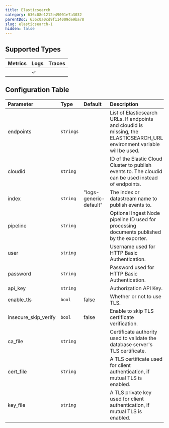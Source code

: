 ```yaml
---
title: Elasticsearch
category: 636c08e1212e49001e7a3032
parentDoc: 636c0a0cd9f114009de9ba78
slug: elasticsearch-1
hidden: false
---
```


## Supported Types

| Metrics | Logs | Traces |
| :------ | :--- | :----- |
|         | ✓    |        |

## Configuration Table

| Parameter            | Type      | Default                | Description                                                                                                               |
| :------------------- | :-------- | :--------------------- | :------------------------------------------------------------------------------------------------------------------------ |
| endpoints            | `strings` |                        | List of Elasticsearch URLs. If endpoints and cloudid is missing, the ELASTICSEARCH_URL environment variable will be used. |
| cloudid              | `string`  |                        | ID of the Elastic Cloud Cluster to publish events to. The cloudid can be used instead of endpoints.                       |
| index                | `string`  | "logs-generic-default" | The index or datastream name to publish events to.                                                                        |
| pipeline             | `string`  |                        | Optional Ingest Node pipeline ID used for processing documents published by the exporter.                                 |
| user                 | `string`  |                        | Username used for HTTP Basic Authentication.                                                                              |
| password             | `string`  |                        | Password used for HTTP Basic Authentication.                                                                              |
| api_key              | `string`  |                        | Authorization API Key.                                                                                                    |
| enable_tls           | `bool`    | false                  | Whether or not to use TLS.                                                                                                |
| insecure_skip_verify | `bool`    | false                  | Enable to skip TLS certificate verification.                                                                              |
| ca_file              | `string`  |                        | Certificate authority used to validate the database server's TLS certificate.                                             |
| cert_file            | `string`  |                        | A TLS certificate used for client authentication, if mutual TLS is enabled.                                               |
| key_file             | `string`  |                        | A TLS private key used for client authentication, if mutual TLS is enabled.                                               |
